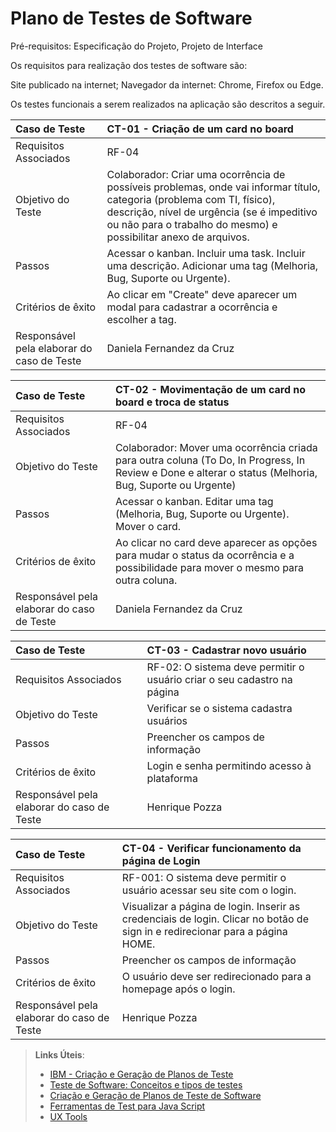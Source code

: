 # Plano de Testes de Software

Pré-requisitos: Especificação do Projeto, Projeto de Interface

Os requisitos para realização dos testes de software são:

Site publicado na internet;
Navegador da internet: Chrome, Firefox ou Edge.

Os testes funcionais a serem realizados na aplicação são descritos a seguir. 



|Caso de Teste    | CT-01 - Criação de um card no board|
|:---|:---|
| Requisitos Associados | RF-04 |
| Objetivo do Teste | Colaborador: Criar uma ocorrência de possíveis problemas, onde vai informar título, categoria (problema com TI, físico), descrição, nível de urgência (se é impeditivo ou não para o trabalho do mesmo) e possibilitar anexo de arquivos. |
| Passos | Acessar o kanban. Incluir uma task. Incluir uma descrição. Adicionar uma tag (Melhoria, Bug, Suporte ou Urgente). |
| Critérios de êxito | Ao clicar em "Create" deve aparecer um modal para cadastrar a ocorrência e escolher a tag. |
| Responsável pela elaborar do caso de Teste | Daniela Fernandez da Cruz |

|Caso de Teste    | CT-02 - Movimentação de um card no board e troca de status|
|:---|:---|
| Requisitos Associados | RF-04 |
| Objetivo do Teste | Colaborador: Mover uma ocorrência criada para outra coluna (To Do, In Progress, In Review e Done e alterar o status (Melhoria, Bug, Suporte ou Urgente)
| Passos | Acessar o kanban. Editar uma tag (Melhoria, Bug, Suporte ou Urgente). Mover o card. |
| Critérios de êxito | Ao clicar no card deve aparecer as opções para mudar o status da ocorrência e a possibilidade para mover o mesmo para outra coluna. |
| Responsável pela elaborar do caso de Teste | Daniela Fernandez da Cruz |

|Caso de Teste    | CT-03 - Cadastrar novo usuário|
|:---|:---|
| Requisitos Associados | RF-02: O sistema deve permitir o usuário criar o seu cadastro na página |
| Objetivo do Teste | Verificar se o sistema cadastra usuários |
| Passos | Preencher os campos de informação |
| Critérios de êxito | Login e senha permitindo acesso à plataforma  |
| Responsável pela elaborar do caso de Teste | Henrique Pozza |

|Caso de Teste    | CT-04 - Verificar funcionamento da página de Login|
|:---|:---|
| Requisitos Associados | RF-001:	O sistema deve permitir o usuário acessar seu site com o login. |
| Objetivo do Teste | Visualizar a página de login. Inserir as credenciais de login. Clicar no botão de sign in e redirecionar para a página HOME. |
| Passos | Preencher os campos de informação |
| Critérios de êxito | O usuário deve ser redirecionado para a homepage após o login.  |
| Responsável pela elaborar do caso de Teste | Henrique Pozza |

> **Links Úteis**:
> - [IBM - Criação e Geração de Planos de Teste](https://www.ibm.com/developerworks/br/local/rational/criacao_geracao_planos_testes_software/index.html)
> -  [Teste de Software: Conceitos e tipos de testes](https://blog.onedaytesting.com.br/teste-de-software/)
> - [Criação e Geração de Planos de Teste de Software](https://www.ibm.com/developerworks/br/local/rational/criacao_geracao_planos_testes_software/index.html)
> - [Ferramentas de Test para Java Script](https://geekflare.com/javascript-unit-testing/)
> - [UX Tools](https://uxdesign.cc/ux-user-research-and-user-testing-tools-2d339d379dc7)
